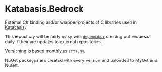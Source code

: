 # Katabasis.Bedrock

External C# binding and/or wrapper projects of C libraries used in [Katabasis](https://github.com/bottlenoselabs/katabasis).

This repository will be fairly noisy with [`dependabot`](https://github.com/dependabot) creating pull requests daily if their are updates to external repositories.

Versioning is based monthly as `YYYY.MM`.

NuGet packages are created with every version and uploaded to MyGet and NuGet.